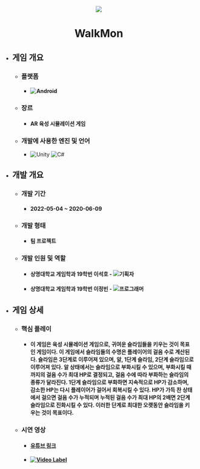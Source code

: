 <p align="center"><img src="https://user-images.githubusercontent.com/69952837/178150329-206058b0-945c-4675-b9b9-d8e9ce08a76b.png"></p>

<div align="center">
  <H1>WalkMon</H1>
</div>

+ ## **게임 개요**
  + ### 플랫폼
    + #### <img alt="Android" src ="https://img.shields.io/badge/모바일(안드로이드)-3DDC84.svg?&style=for-the-badge&logo=Android&logoColor=black"/>
  + ### 장르
    + #### AR 육성 시뮬레이션 게임
  + ### 개발에 사용한 엔진 및 언어 
    + <img alt="Unity" src ="https://img.shields.io/badge/Unity-FFFFFF.svg?&style=for-the-badge&logo=Unity&logoColor=black"/> <img alt="C#" src ="https://img.shields.io/badge/C Sharp-99CC00.svg?&style=for-the-badge&logo=sharp&logoColor=white"/>
+ ## **개발 개요**
  + ### 개발 기간
    + #### 2022-05-04 ~ 2020-06-09
  + ### 개발 형태
    + #### 팀 프로젝트
  + ### 개발 인원 및 역할
    + #### 상명대학교 게임학과 19학번 이석호 - <img alt="기획자" src ="https://img.shields.io/badge/기획자-4285F4.svg?&style=for-the-badge&logo=googledocs&logoColor=black"/>
    + #### 상명대학교 게임학과 19학번 이정빈 - <img alt="프로그래머" src ="https://img.shields.io/badge/프로그래머-FFFFFF.svg?&style=for-the-badge&logo=Unity&logoColor=black"/>
+ ## **게임 상세**
  + ### 핵심 플레이
    + #### 이 게임은 육성 시뮬레이션 게임으로, 귀여운 슬라임들을 키우는 것이 목표인 게임이다. 이 게임에서 슬라임들의 수명은 플레이어의 걸음 수로 계산된다. 슬라임은 3단계로 이루어져 있으며, 알, 1단계 슬라임, 2단계 슬라임으로 이루어져 있다. 알 상태에서는 슬라임으로 부화시킬 수 있으며, 부화시킬 때까지의 걸음 수가 최대 HP로 결정되고, 걸음 수에 따라 부화하는 슬라임의 종류가 달라진다. 1단계 슬라임으로 부화하면 지속적으로 HP가 감소하며, 감소한 HP는 다시 플레이어가 걸어서 회복시킬 수 있다. HP가 가득 찬 상태에서 걸으면 걸음 수가 누적되며 누적된 걸음 수가 최대 HP의 2배면 2단계 슬라임으로 진화시킬 수 있다. 이러한 단계로 최대한 오랫동안 슬라임을 키우는 것이 목표이다.
  + ### 시연 영상
    + #### [유튜브 링크](https://youtu.be/2xE5zX1UF-8)
    + #### [![Video Label](https://user-images.githubusercontent.com/69952837/178150387-c3850843-9fcd-493c-bbcc-54a82477bea0.PNG)](https://youtu.be/2xE5zX1UF-8)
